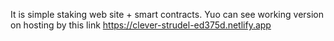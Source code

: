 It is simple staking web site + smart contracts. Yuo can see working version on hosting by this link https://clever-strudel-ed375d.netlify.app
